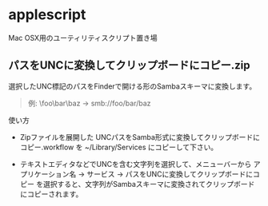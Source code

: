 applescript
===========

Mac OSX用のユーティリティスクリプト置き場


パスをUNCに変換してクリップボードにコピー.zip
---------------------------------------------

選択したUNC標記のパスをFinderで開ける形のSambaスキーマに変換します。

> 例:
> \\foo\bar\baz  ->  smb://foo/bar/baz

使い方

* Zipファイルを展開した UNCパスをSamba形式に変換してクリップボードにコピー.workflow を ~/Library/Services にコピーして下さい。

* テキストエディタなどでUNCを含む文字列を選択して、メニューバーから アプリケーション名 -> サービス -> パスをUNCに変換してクリップボードにコピー を選択すると、文字列がSambaスキーマに変換されてクリップボードにコピーされます。
